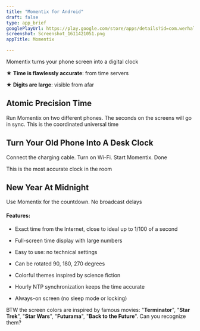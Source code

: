 ```yaml
---
title: "Momentix for Android"
draft: false
type: app_brief
googlePlayUrl: https://play.google.com/store/apps/details?id=com.werhal.atomicdigitalclock
screenshot: Screenshot_1611421051.png
appTitle: Momentix

---
```


Momentix turns your phone screen into a digital clock

★ **Time is flawlessly accurate**: from time servers

★ **Digits are large**: visible from afar

## Atomic Precision Time

Run Momentix on two different phones. The seconds on the screens will go in sync. This is the coordinated universal time



## Turn Your Old Phone Into A Desk Clock

Connect the charging cable. Turn on Wi-Fi. Start Momentix. Done

This is the most accurate clock in the room

## New Year At Midnight

Use Momentix for the countdown. No broadcast delays

<!-- section break -->

#### Features:

- Exact time from the Internet, close to ideal up to 1/100 of a second

- Full-screen time display with large numbers

- Easy to use: no technical settings

- Can be rotated 90, 180, 270 degrees

- Colorful themes inspired by science fiction

- Hourly NTP synchronization keeps the time accurate

- Always-on screen (no sleep mode or locking)

BTW the screen colors are inspired by famous movies: "**Terminator**", "**Star Trek**", "**Star Wars**", "**Futurama**", "**Back to the Future**". Can you recognize them?